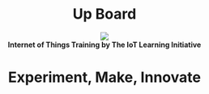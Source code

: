 
<h1><center><b>Up Board</b></center></h1>

<center><img src="http://www.ti.com/lsds/media/images/wireless_connectivity/50BillionThings.png"></center>

<center><b>Internet of Things Training by The IoT Learning Initiative</b></center>

<center><h1><b>Experiment, Make, Innovate</b></h1></center>
